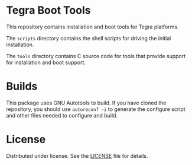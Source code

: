 # Tegra Boot Tools
This repository contains installation and boot tools
for Tegra platforms.

The `scripts` directory contains the shell scripts for driving
the initial installation.

The `tools` directory contains C source code for tools that provide
support for installation and boot support.

# Builds
This package uses GNU Autotools to build.  If you have cloned the repository,
you should use `autoreconf -i` to generate the configure script and other
files needed to configure and build.

# License
Distributed under license. See the [LICENSE](LICENSE) file for details.

